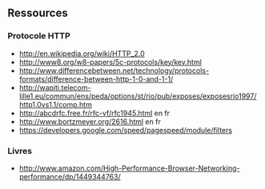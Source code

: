 Ressources
---------------------

### Protocole HTTP ###

- http://en.wikipedia.org/wiki/HTTP_2.0
- http://www8.org/w8-papers/5c-protocols/key/key.html
- http://www.differencebetween.net/technology/protocols-formats/difference-between-http-1-0-and-1-1/
- http://wapiti.telecom-lille1.eu/commun/ens/peda/options/st/rio/pub/exposes/exposesrio1997/http1.0vs1.1/comp.htm
- http://abcdrfc.free.fr/rfc-vf/rfc1945.html en fr
- http://www.bortzmeyer.org/2616.html en fr
- https://developers.google.com/speed/pagespeed/module/filters

### Livres ###
- http://www.amazon.com/High-Performance-Browser-Networking-performance/dp/1449344763/
